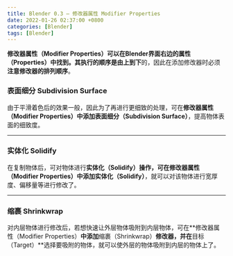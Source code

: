 ```yaml
---
title: Blender 0.3 — 修改器属性 Modifier Properties
date: 2022-01-26 02:37:00 +0800
categories: [Blender]
tags: [Blender]
---
```


**修改器属性（Modifier Properties）**可以在Blender界面右边的属性（Properties）中找到。其执行的顺序是**由上到下**的，因此在添加修改器时必须**注意修改器的排列顺序**。

### **表面细分 Subdivision Surface**

由于平滑着色后的效果一般，因此为了再进行更细致的处理，可在**修改器属性（Modifier Properties）**中添加**表面细分（Subdivision Surface）**，提高物体表面的细致度。

---

### **实体化 Solidify**

在复制物体后，可对物体进行**实体化（Solidify）**操作，可在**修改器属性（Modifier Properties）**中添加**实体化（Solidify）**，就可以对该物体进行宽厚度、偏移量等进行修改了。

---

### **缩裹 Shrinkwrap**

对内层物体进行修改后，若想快速让外层物体吸附到内层物体，可在**修改器属性（Modifier Properties）**中添加**缩裹（Shrinkwrap）**修改器，并在**目标（Target）**选择要吸附的物体，就可以使外层的物体吸附到内层的物体上了。





